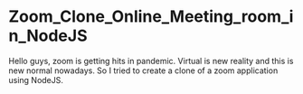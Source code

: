# Zoom_Clone_Online_Meeting_room_in_NodeJS
Hello guys, zoom is getting hits in pandemic. Virtual is new reality and this is new normal nowadays. So I tried to create a clone of a zoom application using NodeJS.

